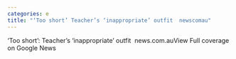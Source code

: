 ```yaml
---
categories: e
title: "‘Too short’ Teacher’s ‘inappropriate’ outfit  newscomau"
---
```

‘Too short’: Teacher’s ‘inappropriate’ outfit&nbsp;&nbsp;news.com.auView Full coverage on Google News